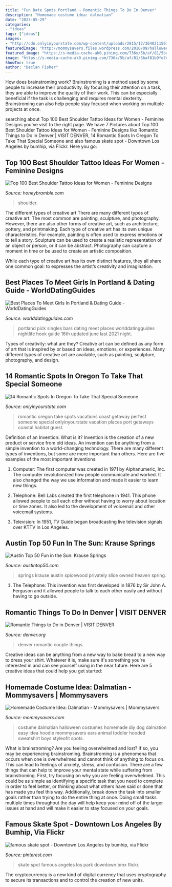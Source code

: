 ```yaml
---
title: "Fun Date Spots Portland ~ Romantic Things To Do In Denver"
description: "Homemade costume idea: dalmatian"
date: "2023-05-29"
categories:
- "ideas"
tags: ["ideas"]
images:
- "http://cdn.onlyinyourstate.com/wp-content/uploads/2015/12/3640211561_251b4b3107_o.jpg"
featuredImage: "http://mommysavers.files.wordpress.com/2010/09/halloween_dalmatian.jpg"
featured_image: "https://s-media-cache-ak0.pinimg.com/736x/5b/af/81/5baf81b9fe7e787c0388f541bff82c39.jpg"
image: "https://s-media-cache-ak0.pinimg.com/736x/5b/af/81/5baf81b9fe7e787c0388f541bff82c39.jpg"
ShowToc: true
author: "Declan Fisher"
---
```



How does brainstroming work?
Brainstroming is a method used by some people to increase their productivity. By focusing their attention on a task, they are able to improve the quality of their work. This can be especially beneficial if the task is challenging and requires mental dexterity. Brainstroming can also help people stay focused when working on multiple projects at once.

	

		
searching about Top 100 Best Shoulder Tattoo Ideas for Women - Feminine Designs you've visit to the right page. We have 7 Pictures about Top 100 Best Shoulder Tattoo Ideas for Women - Feminine Designs like Romantic Things to Do in Denver | VISIT DENVER, 14 Romantic Spots In Oregon To Take That Special Someone and also famous skate spot - Downtown Los Angeles by bumhip, via Flickr. Here you go:
		
    
## Top 100 Best Shoulder Tattoo Ideas For Women - Feminine Designs

<img loading=lazy src="https://honeybramble.com/wp-content/uploads/womens-shoulder-red-flower-tattoo.jpg" onerror="this.onerror=null;this.src='https://tse4.mm.bing.net/th?id=OIP.fEoZLv7y6OpIgCDvpPGucQHaHa&amp;pid=15.1';" alt="Top 100 Best Shoulder Tattoo Ideas for Women - Feminine Designs">

_Source: honeybramble.com_

>shoulder. 

	

The different types of creative art
There are many different types of creative art. The most common are painting, sculpture, and photography. However, there are also other forms of creative art, such as architecture, pottery, and printmaking.
Each type of creative art has its own unique characteristics. For example, painting is often used to express emotions or to tell a story. Sculpture can be used to create a realistic representation of an object or person, or it can be abstract. Photography can capture a moment in time or be used to create an artistic composition.

While each type of creative art has its own distinct features, they all share one common goal: to expresses the artist’s creativity and imagination.

    
## Best Places To Meet Girls In Portland &amp; Dating Guide - WorldDatingGuides

<img loading=lazy src="https://worlddatingguides.com/wp-content/uploads/2018/09/hook-pick-up-bars-portland-ladies-night-get-laid-650x433.jpg" onerror="this.onerror=null;this.src='https://tse4.mm.bing.net/th?id=OIP.0drsqD4CyaS9iLZptCGU7wHaE7&amp;pid=15.1';" alt="Best Places To Meet Girls In Portland &amp; Dating Guide - WorldDatingGuides">

_Source: worlddatingguides.com_

>portland pick singles bars dating meet places worlddatingguides nightlife hook guide 16th updated june last 2021 night. 

	

Types of creativity: what are they?
Creative art can be defined as any form of art that is inspired by or based on ideas, emotions, or experiences. Many different types of creative art are available, such as painting, sculpture, photography, and design.

    
## 14 Romantic Spots In Oregon To Take That Special Someone

<img loading=lazy src="http://cdn.onlyinyourstate.com/wp-content/uploads/2015/12/3640211561_251b4b3107_o.jpg" onerror="this.onerror=null;this.src='https://tse4.mm.bing.net/th?id=OIP.gqaz4hIlp5porV-fuIVPMQHaG5&amp;pid=15.1';" alt="14 Romantic Spots In Oregon To Take That Special Someone">

_Source: onlyinyourstate.com_

>romantic oregon take spots vacations coast getaway perfect someone special onlyinyourstate vacation places port getaways coastal habitat guest. 

	

Definition of an Invention: What is it?
Invention is the creation of a new product or service from old ideas. An invention can be anything from a simple invention to a world-changing technology. There are many different types of inventions, but some are more important than others. Here are five examples of the most important inventions: 
1) Computer: The first computer was created in 1971 by Alphanumeric, Inc. The computer revolutionized how people communicate and worked. It also changed the way we use information and made it easier to learn new things.

2) Telephone: Bell Labs created the first telephone in 1941. This phone allowed people to call each other without having to worry about location or time zones. It also led to the development of voicemail and other voicemail systems.

3) Television: In 1951, TV Guide began broadcasting live television signals over KTTV in Los Angeles.

    
## Austin Top 50 Fun In The Sun: Krause Springs

<img loading=lazy src="http://3.bp.blogspot.com/-4xiGugdsiGc/TkEtxHL9Q6I/AAAAAAAAAL0/IpbB6k3SzrM/s1600/Summer3+194.JPG" onerror="this.onerror=null;this.src='https://tse2.mm.bing.net/th?id=OIP.jUGaDknJvOVExwxm1rSLXAHaJ4&amp;pid=15.1';" alt="Austin Top 50 Fun in the Sun: Krause Springs">

_Source: austintop50.com_

>springs krause austin spicewood privately slice owned heaven spring. 

	

1. The Telephone: This invention was first developed in 1876 by Sir John A. Ferguson and it allowed people to talk to each other easily and without having to go outside.

    
## Romantic Things To Do In Denver | VISIT DENVER

<img loading=lazy src="https://res.cloudinary.com/simpleview/image/upload/c_limit,f_auto,h_1200,q_75,w_1200/v1/clients/denver/mile-high-holidays-2009-couple_5602d7f2-f0ae-5102-065b3b533e6d8a50.jpg" onerror="this.onerror=null;this.src='https://tse4.mm.bing.net/th?id=OIP.MWShBgtHUEJyTXJJdwqzSQHaE5&amp;pid=15.1';" alt="Romantic Things to Do in Denver | VISIT DENVER">

_Source: denver.org_

>denver romantic couple things. 

	

Creative ideas can be anything from a new way to bake bread to a new way to dress your shirt. Whatever it is, make sure it's something you're interested in and can see yourself using in the near future. Here are 5 creative ideas that could help you get started: 

    
## Homemade Costume Idea: Dalmatian - Mommysavers | Mommysavers

<img loading=lazy src="http://mommysavers.files.wordpress.com/2010/09/halloween_dalmatian.jpg" onerror="this.onerror=null;this.src='https://tse4.mm.bing.net/th?id=OIP._VF8vtHqzdortWlZhBojGQAAAA&amp;pid=15.1';" alt="Homemade Costume Idea: Dalmatian - Mommysavers | Mommysavers">

_Source: mommysavers.com_

>costume dalmatian halloween costumes homemade diy dog dalmation easy idea hoodie mommysavers ears animal toddler hooded sweatshirt boys styleofit spots. 

	

What is brainstroming?
Are you feeling overwhelmed and lost? If so, you may be experiencing brainstroming. Brainstroming is a phenomena that occurs when one is overwhelmed and cannot think of anything to focus on. This can lead to feelings of anxiety, stress, and confusion. There are a few things that can help to improve your mental state while suffering from brainstroming. First, try focusing on why you are feeling overwhelmed. This could be as simple as identifying a specific task that you need to complete in order to feel better, or thinking about what others have said or done that has made you feel this way. Additionally, break down the task into smaller goals rather than trying to do the entire thing at once. Doing small tasks multiple times throughout the day will help keep your mind off of the larger issues at hand and will make it easier to stay focused on your goals.

    
## Famous Skate Spot - Downtown Los Angeles By Bumhip, Via Flickr

<img loading=lazy src="https://s-media-cache-ak0.pinimg.com/736x/5b/af/81/5baf81b9fe7e787c0388f541bff82c39.jpg" onerror="this.onerror=null;this.src='https://tse2.mm.bing.net/th?id=OIP.u9E3TTAskbsN8tp4i8XwWwHaE7&amp;pid=15.1';" alt="famous skate spot - Downtown Los Angeles by bumhip, via Flickr">

_Source: pinterest.com_

>skate spot famous angeles los park downtown bmx flickr. 

	

The cryptocurrency is a new kind of digital currency that uses cryptography to secure its transactions and to control the creation of new units.

